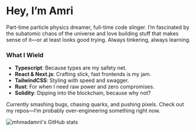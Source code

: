 # Hey, I’m Amri

Part-time particle physics dreamer, full-time code slinger. I’m fascinated by the subatomic chaos of the universe and love building stuff that makes sense of it—or at least looks good trying. Always tinkering, always learning.

### What I Wield  
- **Typescript**: Because types are my safety net.  
- **React & Next.js**: Crafting slick, fast frontends is my jam.  
- **TailwindCSS**: Styling with speed and swagger.  
- **Rust**: For when I need raw power and zero compromises.  
- **Solidity**: Dipping into the blockchain, because why not?  

Currently smashing bugs, chasing quarks, and pushing pixels. Check out my repos—I’m probably over-engineering something right now.

![mhmadamrii's GitHub stats](https://github-readme-stats.vercel.app/api?username=mhmadamrii&show_icons=true&theme=radical)
